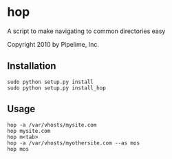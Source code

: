 hop
================

A script to make navigating to common directories easy

Copyright 2010 by Pipelime, Inc.


Installation
----------------

	sudo python setup.py install
	sudo python setup.py install_hop

Usage
-----------------

	hop -a /var/vhosts/mysite.com
	hop mysite.com
	hop m<tab>
	hop -a /var/vhosts/myothersite.com --as mos
	hop mos
